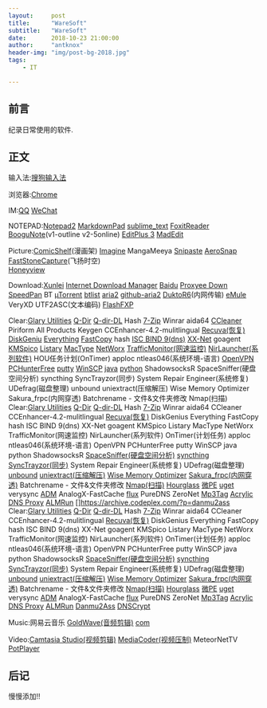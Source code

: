 ```yaml
---
layout:     post
title:      "WareSoft"
subtitle:   "WareSoft"
date:       2018-10-23 21:00:00
author:     "antknox"
header-img: "img/post-bg-2018.jpg"
tags:
    - IT

---
```


## 前言
 纪录日常使用的软件.

## 正文
 输入法:[搜狗输入法](https://pinyin.sogou.com/)
 
 浏览器:[Chrome](https://www.google.cn/chrome/)
 
 IM:[QQ](https://im.qq.com/) [WeChat](https://weixin.qq.com/)
 
 NOTEPAD:[Notepad2](https://notepad2.com/) [MarkdownPad](http://markdownpad.com/) [sublime_text](https://www.sublimetext.com/3) [FoxitReader](https://www.foxitsoftware.cn/) [BooguNote](https://github.com/boogunote)(v1-outline v2-5online) [EditPlus 3](https://www.editplus.com/) [MadEdit](https://sourceforge.net/projects/madedit/)

 Picture:[ComicShelf](http://www.comicshelf.com/chs/index.php)(漫画架) [Imagine](http://www.nyam.pe.kr/dev/imagine/) MangaMeeya [Snipaste](https://www.snipaste.com/) [AeroSnap](https://shuax.com/portfolio/tools/) [FastStoneCapture](http://blog.sina.com.cn/s/blog_89a729a40102wjwk.html)(飞扬时空) [  
Honeyview](https://www.bandisoft.com/honeyview/) 

 Download:[Xunlei](http://dl.xunlei.com/) [Internet Download Manager](http://www.internetdownloadmanager.com/) [Baidu](https://pan.baidu.com) [Proxyee Down](https://github.com/proxyee-down-org/proxyee-down/releases) [SpeedPan](https://www.speedpan.com/) BT [µTorrent](https://www.utorrent.com/) [btlist](https://raw.githubusercontent.com/ngosang/trackerslist/master/trackers_best.txt) [aria2](https://aria2.github.io/) [github-aria2](https://github.com/aria2) [DuktoR6](http://www.msec.it/blog/?page_id=11)(内网传输) [eMule](
 https://www.emule-project.net/home/perl/general.cgi?l=42) VeryXD UTF2ASC(文本编码) [FlashFXP](https://www.flashfxp.com/)

 Clear:[Glary Utilities](https://www.glarysoft.com/) [Q-Dir](http://www.q-dir.com/) [Q-dir-DL](http://www.softwareok.com/?Download=Q-Dir) Hash [7-Zip](https://www.7-zip.org/) Winrar aida64 [CCleaner](https://www.ccleaner.com/ccleaner) Piriform All Products Keygen CCEnhancer-4.2-mulitlingual [Recuva(恢复)](https://www.ccleaner.com/recuva/) [DiskGeniu](http://www.diskgenius.cn/) [Everything](http://www.voidtools.com/) [FastCopy](https://fastcopy.jp/) hash [ISC BIND 9(dns)](https://www.isc.org/downloads/bind/) [XX-Net](https://github.com/XX-net/XX-Net) goagent [KMSpico](http://kmspi.co/) [Listary](https://www.listary.com/) [MacType](https://www.mactype.net/) [NetWorx](http://www.softperfect.com/products/networx/) [TrafficMonitor(网速监控)](https://github.com/zhongyang219/TrafficMonitor) [NirLauncher(系列软件)](http://launcher.nirsoft.net/) HOU任务计划(OnTimer) apploc ntleas046(系统环境-语言) [OpenVPN](http://bbs2.6plat.org/d/19) [PCHunterFree](http://www.epoolsoft.com/) [putty](https://www.putty.org/) [WinSCP](https://winscp.net/eng/docs/lang:chs) [java](https://www.java.com/zh_CN/) [python](https://www.python.org/) ShadowsocksR  SpaceSniffer(硬盘空间分析) syncthing SyncTrayzor(同步) System Repair Engineer(系统修复) UDefrag(磁盘整理) unbound uniextract(压缩解压) Wise Memory Optimizer Sakura_frpc(内网穿透) Batchrename - 文件&文件夹修改 Nmap(扫描)
 Clear:[Glary Utilities](https://www.glarysoft.com/) [Q-Dir](http://www.q-dir.com/) [Q-dir-DL](http://www.softwareok.com/?Download=Q-Dir) Hash [7-Zip](https://www.7-zip.org/) Winrar aida64 CCleaner CCEnhancer-4.2-mulitlingual [Recuva(恢复)]() DiskGenius Everything FastCopy hash ISC BIND 9(dns) XX-Net goagent KMSpico Listary MacType NetWorx TrafficMonitor(网速监控) NirLauncher(系列软件) OnTimer(计划任务) apploc ntleas046(系统环境-语言) OpenVPN PCHunterFree putty WinSCP java python ShadowsocksR  [SpaceSniffer(硬盘空间分析)](http://www.uderzo.it/main_products/space_sniffer/index.html) [syncthing](https://syncthing.net/) [SyncTrayzor(同步)](https://www.iplaysoft.com/syncthing.html) System Repair Engineer(系统修复) UDefrag(磁盘整理) [unbound](https://nlnetlabs.nl/projects/unbound/about/) [uniextract(压缩解压)](https://www.legroom.net/software/uniextract) [Wise Memory Optimizer](http://www.wisecleaner.com/wise-memory-optimizer-user-guide.html) [Sakura_frpc(内网穿透)](https://www.natfrp.org/) Batchrename - 文件&文件夹修改 [Nmap(扫描)](https://nmap.org/) [Hourglass](https://chris.dziemborowicz.com/apps/hourglass/#downloads) [微PE](http://www.wepe.com.cn/) [uget](https://ugetdm.com/) verysync [ADM](http://www.admflt.com/) AnalogX-FastCache [flux](https://justgetflux.com/) PureDNS ZeroNet [Mp3Tag](https://www.mp3tag.de/en/) [Acrylic DNS Proxy](https://mayakron.altervista.org/wikibase/show.php?id=AcrylicHome) [ALMRun](http://almrun.chenall.net/) []https://archive.codeplex.com/?p=danmu2ass
 Clear:[Glary Utilities](https://www.glarysoft.com/) [Q-Dir](http://www.q-dir.com/) [Q-dir-DL](http://www.softwareok.com/?Download=Q-Dir) Hash [7-Zip](https://www.7-zip.org/) Winrar aida64 CCleaner CCEnhancer-4.2-mulitlingual [Recuva(恢复)]() DiskGenius Everything FastCopy hash ISC BIND 9(dns) XX-Net goagent KMSpico Listary MacType NetWorx TrafficMonitor(网速监控) NirLauncher(系列软件) OnTimer(计划任务) apploc ntleas046(系统环境-语言) OpenVPN PCHunterFree putty WinSCP java python ShadowsocksR  [SpaceSniffer(硬盘空间分析)](http://www.uderzo.it/main_products/space_sniffer/index.html) [syncthing](https://syncthing.net/) [SyncTrayzor(同步)](https://www.iplaysoft.com/syncthing.html) System Repair Engineer(系统修复) UDefrag(磁盘整理) [unbound](https://nlnetlabs.nl/projects/unbound/about/) [uniextract(压缩解压)](https://www.legroom.net/software/uniextract) [Wise Memory Optimizer](http://www.wisecleaner.com/wise-memory-optimizer-user-guide.html) [Sakura_frpc(内网穿透)](https://www.natfrp.org/) Batchrename - 文件&文件夹修改 [Nmap(扫描)](https://nmap.org/) [Hourglass](https://chris.dziemborowicz.com/apps/hourglass/#downloads) [微PE](http://www.wepe.com.cn/) [uget](https://ugetdm.com/) verysync [ADM](http://www.admflt.com/) AnalogX-FastCache [flux](https://justgetflux.com/) PureDNS ZeroNet [Mp3Tag](https://www.mp3tag.de/en/) [Acrylic DNS Proxy](https://mayakron.altervista.org/wikibase/show.php?id=AcrylicHome) [ALMRun](http://almrun.chenall.net/) [Danmu2Ass](https://archive.codeplex.com/?p=danmu2ass) [DNSCrypt](https://github.com/opendns/dnscrypt-win-client)
 
 Music:网易云音乐 [GoldWave(音频剪辑)](http://www.goldwave.ca/) [com](http://www.goldwave.com/release.php)

 Video:[Camtasia Studio(视频剪辑)](https://www.techsmith.com/) [MediaCoder(视频压制)](http://mediacoder.com.cn/) MeteorNetTV [PotPlayer](http://potplayer.daum.net/?lang=zh_CN)

## 后记

慢慢添加!!